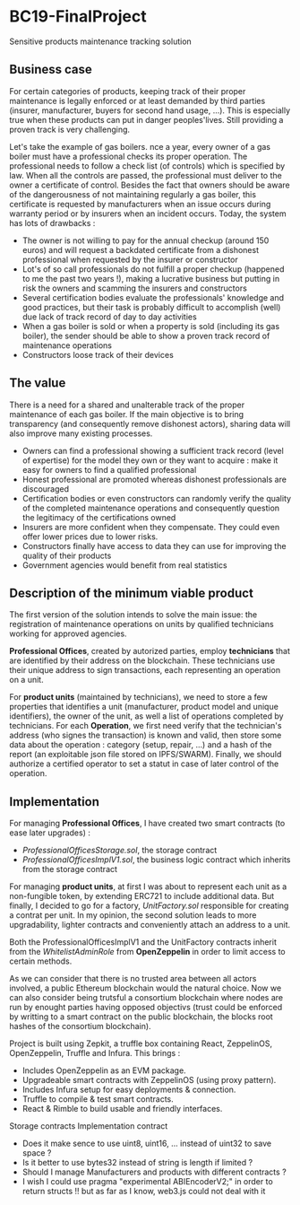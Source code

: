 # BC19-FinalProject
Sensitive products maintenance tracking solution

## Business case
For certain categories of products, keeping track of their proper maintenance is legally enforced or at least demanded by third parties (insurer, manufacturer, buyers for second hand usage, ...). This is especially true when these products can put in danger peoples'lives. Still providing a proven track is very challenging.

Let's take the example of gas boilers. nce a year, every owner of a gas boiler must have a professional checks its proper operation. The professional needs to follow a check list (of controls) which is specified by law. When all the controls are passed, the professional must deliver to the owner a certificate of control. Besides the fact that owners should be aware of the dangerousness of not maintaining regularly a gas boiler, this certificate is requested by manufacturers when an issue occurs during warranty period or by insurers when an incident occurs. Today, the system has lots of drawbacks  :
* The owner is not willing to pay for the annual checkup (around 150 euros) and will request a backdated certificate from a dishonest professional when requested by the insurer or constructor
* Lot's of so call professionals do not fulfill a proper checkup (happened to me the past two years !), making a lucrative business but putting in risk the owners and scamming the insurers and constructors
* Several certification bodies evaluate the professionals' knowledge and good practices, but their task is probably difficult to accomplish (well) due lack of track record of day to day activities
* When a gas boiler is sold or when a property is sold (including its gas boiler), the sender should be able to show a proven track record of maintenance operations
* Constructors loose track of their devices

## The value
There is a need for a shared and unalterable track of the proper maintenance of each gas boiler. If the main objective is to bring transparency (and consequently remove dishonest actors), sharing data will also improve many existing processes.
* Owners can find a professional showing a sufficient track record (level of expertise) for the model they own or they want to acquire : make it easy for owners to find a qualified professional
* Honest professional are promoted whereas dishonest professionals are discouraged
* Certification bodies or even constructors can randomly verify the quality of the completed maintenance operations and consequently question the legitimacy of the certifications owned
* Insurers are more confident when they compensate. They could even offer lower prices due to lower risks.
* Constructors finally have access to data they can use for improving the quality of their products
* Government agencies would benefit from real statistics

## Description of the minimum viable product
The first version of the solution intends to solve the main issue: the registration of maintenance operations on units by qualified technicians working for approved agencies. 

**Professional Offices**, created by autorized parties, employ **technicians** that are identified by their address on the blockchain. These technicians use their unique address to sign transactions, each representing an operation on a unit. 

For **product units** (maintained by technicians), we need to store a few properties that identifies a unit (manufacturer, product model and unique identifiers), the owner of the unit, as well a list of operations completed by technicians. For each **Operation**, we first need verify that the technician's address (who signes the transaction) is known and valid, then store some data about the operation : category (setup, repair, ...) and a hash of the report (an exploitable json file stored on IPFS/SWARM). Finally, we should authorize a certified operator to set a statut in case of later control of the operation.

## Implementation
For managing **Professional Offices**, I have created two smart contracts (to ease later upgrades) :
* *ProfessionalOfficesStorage.sol*, the storage contract
* *ProfessionalOfficesImplV1.sol*, the business logic contract which inherits from the storage contract

For managing **product units**, at first I was about to represent each unit as a non-fungible token, by extending ERC721 to include additional data. But finally, I decided to go for a factory, *UnitFactory.sol* responsible for creating a contrat per unit. In my opinion, the second solution leads to more upgradability, lighter contracts and conveniently attach an address to a unit.

Both the ProfessionalOfficesImplV1 and the UnitFactory contracts inherit from the *WhitelistAdminRole* from **OpenZeppelin** in order to limit access to certain methods.

As we can consider that there is no trusted area between all actors involved, a public Ethereum blockchain would the natural choice. Now we can also consider being trutsful a consortium blockchain where nodes are run by enought parties having opposed objectivs (trust could be enforced by writting to a smart contract on the public blockchain, the blocks root hashes of the consortium blockchain).

Project is built using Zepkit, a truffle box containing React, ZeppelinOS, OpenZeppelin, Truffle and Infura.
This brings :
- Includes OpenZeppelin as an EVM package.
- Upgradeable smart contracts with ZeppelinOS (using proxy pattern).
- Includes Infura setup for easy deployments & connection.
- Truffle to compile & test smart contracts.
- React &  Rimble to build usable and friendly interfaces.


Storage contracts
Implementation contract


- Does it make sence to use uint8, uint16, ... instead of uint32 to save space ?
- Is it better to use bytes32 instead of string is length if limited ?
- Should I manage Manufacturers and products with different contracts ? 
- I wish I could use pragma "experimental ABIEncoderV2;" in order to return structs !! but as far as I know, web3.js could not deal with it




